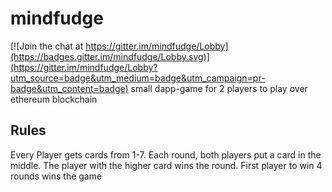 # mindfudge

[![Join the chat at https://gitter.im/mindfudge/Lobby](https://badges.gitter.im/mindfudge/Lobby.svg)](https://gitter.im/mindfudge/Lobby?utm_source=badge&utm_medium=badge&utm_campaign=pr-badge&utm_content=badge)
small dapp-game for 2 players to play over ethereum blockchain 

 ##  Rules
 Every Player gets cards from 1-7.
 Each round, both players put a card in the middle. 
 The player with the higher card wins the round.
 First player to win 4 rounds wins the game 
